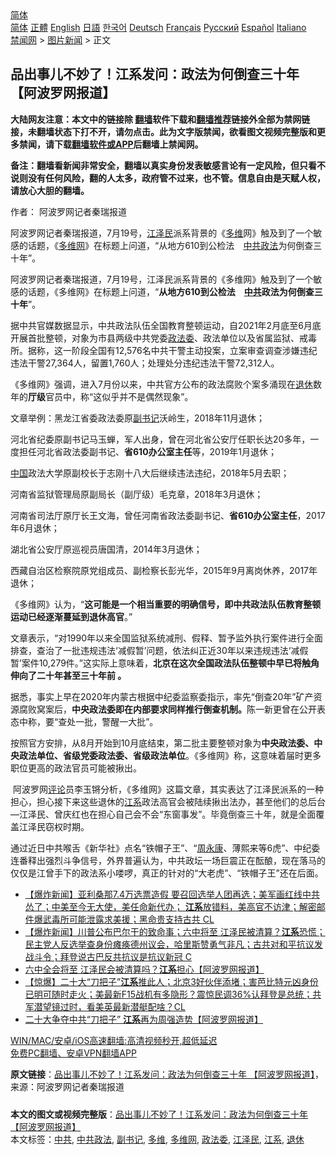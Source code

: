  <!-- 面包屑导航 --> <div class="breadcrumb"><!-- GTranslate: https://gtranslate.io/ -->  <div class="switcher notranslate">  <div class="selected">  <a href="#" onclick="return false;"> 简体</a>  </div>  <div class="option">  <a href="https://www.bannedbook.org" onclick="doGTranslate('zh-CN|zh-CN');jQuery('div.switcher div.selected a').html(jQuery(this).html());return false;" title="简体中文" class="nturl selected"> 简体</a>  <a href="https://www.bannedbook.org/zh-tw/" onclick="doGTranslate('zh-CN|zh-TW');jQuery('div.switcher div.selected a').html(jQuery(this).html());return false;" title="繁體中文" class="nturl"> 正體</a>  <a href="https://www.bannedbook.org/en/" onclick="doGTranslate('zh-CN|en');jQuery('div.switcher div.selected a').html(jQuery(this).html());return false;" title="English" class="nturl"> English</a>  <a href="https://www.bannedbook.org/ja/" onclick="doGTranslate('zh-CN|ja');jQuery('div.switcher div.selected a').html(jQuery(this).html());return false;" title="日本語" class="nturl"> 日語</a>  <a href="https://www.bannedbook.org/ko/" onclick="doGTranslate('zh-CN|ko');jQuery('div.switcher div.selected a').html(jQuery(this).html());return false;" title="한국어" class="nturl"> 한국어</a>  <a href="https://www.bannedbook.org/de/" onclick="doGTranslate('zh-CN|de');jQuery('div.switcher div.selected a').html(jQuery(this).html());return false;" title="Deutsch" class="nturl"> Deutsch</a>  <a href="https://www.bannedbook.org/fr/" onclick="doGTranslate('zh-CN|fr');jQuery('div.switcher div.selected a').html(jQuery(this).html());return false;" title="Français" class="nturl"> Français</a>  <a href="https://www.bannedbook.org/ru/" onclick="doGTranslate('zh-CN|ru');jQuery('div.switcher div.selected a').html(jQuery(this).html());return false;" title="Русский" class="nturl"> Русский</a>  <a href="https://www.bannedbook.org/es/" onclick="doGTranslate('zh-CN|es');jQuery('div.switcher div.selected a').html(jQuery(this).html());return false;" title="Español" class="nturl"> Español</a>  <a href="https://www.bannedbook.org/it/" onclick="doGTranslate('zh-CN|it');jQuery('div.switcher div.selected a').html(jQuery(this).html());return false;" title="Italiano" class="nturl"> Italiano</a>  </div>  </div>      <div class='breadcrumb-sub'><!-- Breadcrumb NavXT 6.3.0 --> <a href="https://www.bannedbook.org/" class="home">禁闻网</a> &gt; <a href="https://www.bannedbook.org/bnews/topimagenews/" class="category">图片新闻</a> &gt; 正文</div></div><h2>品出事儿不妙了！江系发问：政法为何倒查三十年 【阿波罗网报道】</h2> <p class="notice"><b>大陆网友注意：本文中的链接除 <a href="https://github.com/bannedbook/fanqiang" >翻墙</a>软件下载和<a href="https://github.com/killgcd/justmysocks/blob/master/README.md">翻墙推荐</a>链接外全部为禁网链接，未翻墙状态下打不开，请勿点击。此为文字版禁闻，欲看图文视频完整版和更多禁闻，请下载<a href="https://github.com/bannedbook/fanqiang">翻墙软件或APP</a>后翻墙上禁闻网。</p><p>备注：翻墙看新闻非常安全，翻墙以真实身份发表敏感言论有一定风险，但只看不说则没有任何风险，翻的人太多，政府管不过来，也不管。信息自由是天赋人权，请放心大胆的翻墙。</b></p>  <div class="entry"> <p>作者： 阿波罗网记者秦瑞报道</p> <p id="summary">阿波罗网记者秦瑞报道，7月19号，<a href="https://www.bannedbook.org/bnews/tag/%e6%b1%9f%e6%b3%bd%e6%b0%91/" class="st_tag internal_tag" rel="tag" title="标签 江泽民 下的日志">江泽民</a>派系背景的《<a href="https://www.bannedbook.org/bnews/tag/%e5%a4%9a%e7%bb%b4/" class="st_tag internal_tag" rel="tag" title="标签 多维 下的日志">多维</a>网》触及到了一个敏感的话题，《<a href="https://www.bannedbook.org/bnews/tag/%e5%a4%9a%e7%bb%b4%e7%bd%91/" class="st_tag internal_tag" rel="tag" title="标签 多维网 下的日志">多维网</a>》在标题上问道，“从地方610到公检法　<a href="https://www.bannedbook.org/bnews/tag/%E4%B8%AD%E5%85%B1%E6%94%BF%E6%B3%95/" class="st_tag internal_tag" rel="tag" title="标签 中共政法 下的日志">中共政法</a>为何倒查三十年”。</p> <p>阿波罗网记者秦瑞报道，7月19号，江泽民派系背景的《多维网》触及到了一个敏感的话题，《多维网》在标题上问道，“<strong>从地方610到公检法　<a href="https://www.bannedbook.org/bnews/tag/%e4%b8%ad%e5%85%b1/" class="st_tag internal_tag" rel="tag" title="标签 中共 下的日志">中共</a>政法为何倒查三十年</strong>”。</p> <p>据中共官媒数据显示，中共政法队伍全国教育整顿运动，自2021年2月底至6月底开展首批整顿，对象为市县两级中共党委<a href="https://www.bannedbook.org/bnews/tag/%e6%94%bf%e6%b3%95%e5%a7%94/" class="st_tag internal_tag" rel="tag" title="标签 政法委 下的日志">政法委</a>、政法单位以及省属监狱、戒毒所。据称，这一阶段全国有12,576名中共干警主动投案，立案审查调查涉嫌违纪违法干警27,364人，留置1,760人；处理处分违纪违法干警72,312人。</p> <p>《多维网》强调，进入7月份以来，中共官方公布的政法腐败个案多涌现在<a href="https://www.bannedbook.org/bnews/tag/%e9%80%80%e4%bc%91/" class="st_tag internal_tag" rel="tag" title="标签 退休 下的日志">退休</a>数年的<strong>厅级</strong>官员中，称“这似乎并不是偶然现象”。</p>  <p>文章举例：黑龙江省委政法委原<a href="https://www.bannedbook.org/bnews/tag/%E5%89%AF%E4%B9%A6%E8%AE%B0/" class="st_tag internal_tag" rel="tag" title="标签 副书记 下的日志">副书记</a>沃岭生，2018年11月退休；</p> <p>河北省纪委原副书记马玉蝉，军人出身，曾在河北省公安厅任职长达20多年，一度担任河北省政法委副书记、<strong>省610办公室主任</strong>等，2019年1月退休；</p> <p><span class='wp_keywordlink_affiliate'><a href="https://www.bannedbook.org/" title="中国" target="_blank">中国</a></span>政法大学原副校长于志刚十八大后继续违法违纪，2018年5月去职；</p> <p>河南省监狱管理局原副局长（副厅级）毛克章，2018年3月退休；</p> <p>河南省司法厅原厅长王文海，曾任河南省政法委副书记、<strong>省610办公室主任</strong>，2017年6月退休；</p>  <p>湖北省公安厅原巡视员唐国清，2014年3月退休；</p> <p>西藏自治区检察院原党组成员、副检察长彭光华，2015年9月离岗休养，2017年退休；</p> <p>《多维网》认为，“<strong>这可能是一个相当重要的明确信号，即中共政法队伍教育整顿运动已经逐渐蔓延到退休高官</strong>。”</p> <p>文章表示，“对1990年以来全国监狱系统减刑、假释、暂予监外执行案件进行全面排查，查治了一批违规违法‘减假暂’问题，依法纠正近30年以来违规违法‘减假暂’案件10,279件。”这实际上意味着，<strong>北京在这次全国政法队伍整顿中早已将触角伸向了二十年甚至三十年前 。</strong></p> <p>据悉，事实上早在2020年内蒙古根据中纪委监察委指示，率先“倒查20年”矿产资源腐败窝案后，<strong>中央政法委即在内部要求同样推行倒查机制。</strong>陈一新更曾在公开表态中称，要“查处一批，警醒一大批”。</p>  <p>按照官方安排，从8月开始到10月底结束，第二批主要整顿对象为<strong>中央政法委、中央政法单位、省级党委政法委、省级政法单位</strong>。《多维网》称，这意味着届时更多职位更高的政法官员可能被揪出。</p> <p>&nbsp;阿波罗网<span class='wp_keywordlink_affiliate'><a href="https://www.bannedbook.org/bnews/comments/" title="新闻评论" target="_blank">评论</a></span>员李玉锵分析，《多维网》这篇文章，其实表达了江泽民派系的一种担心，担心接下来这些退休的<a href="https://www.bannedbook.org/bnews/tag/%e6%b1%9f%e7%b3%bb/" class="st_tag internal_tag" rel="tag" title="标签 江系 下的日志">江系</a>政法高官会被陆续揪出法办，甚至他们的总后台&#8212;江泽民、曾庆红也在担心自己会不会“东窗事发”。毕竟倒查三十年，就是全面覆盖江泽民窃权时期。</p> <p>通过近日中共喉舌《新华社》点名“铁帽子王”、“<span class='wp_keywordlink'><a href="https://www.bannedbook.org/forum2/topic2891.html" title="《周永康其人》《周永康传》" target="_blank">周永康</a></span>、薄熙来等6虎”、中纪委连番释出强烈斗争信号，外界普遍认为，中共政坛一场巨震正在酝酿，现在落马的仅仅是江曾手下的政法系小喽啰，真正的针对的“大老虎”、“铁帽子王”还在后面。</p> <ul class='op-related-articles' title='相关阅读'> <li><a href='https://www.bannedbook.org/bnews/bannedvideo/20210717/1588645.html' target='_blank'>【爆炸新闻】亚利桑那7.4万选票造假 要召回选举人团再选；美军画红线中共怂了；中美至今无大使，美任命新代办； <b>江系</b>放错料，美高官不访津；解密邮件爆武毒所可能泄露求美援；黑命贵支持古共 CL</a></li> <li><a href='https://www.bannedbook.org/bnews/bannedvideo/20210714/1586543.html' target='_blank'>【爆炸新闻】川普公布巴尔干的致命事；六中将至 江泽民被清算？<b>江系</b>恐慌；民主党人反选举查身份瘫痪德州议会，哈里斯赞勇气非凡；古共对和平抗议发战斗令；拜登说古巴反共抗议是抗议新冠 C</a></li> <li><a href='https://www.bannedbook.org/bnews/topimagenews/20210713/1586149.html' target='_blank'>六中全会将至 江泽民会被清算吗？<b>江系</b>担心【阿波罗网报道】</a></li> <li><a href='https://www.bannedbook.org/bnews/bannedvideo/20210708/1582529.html' target='_blank'>【惊爆】二十大“刀把子”<b>江系</b>推此人；北京3好伙伴添堵；害芭比特元凶身份已明可随时走火；美最新F15战机有多隐形？震惊民调36%认拜登是总统；共军潜望镜过时，看美英最新潜艇配啥？CL</a></li> <li><a href='https://www.bannedbook.org/bnews/topimagenews/20210707/1582216.html' target='_blank'>二十大争夺中共“刀把子” <b>江系</b>再为周强造势【阿波罗网报道】</a></li> </ul> <p class="texttj"> <a href="https://github.com/bannedbook/fanqiang/wiki/V2ray%E6%9C%BA%E5%9C%BA" target="_blank">WIN/MAC/安卓/iOS高速翻墙:高清视频秒开,超低延迟</a><br/> <a href="https://github.com/bannedbook/fanqiang/wiki/%E7%A6%81%E9%97%BB%E7%BD%91%E5%AE%89%E5%8D%93%E7%BF%BB%E5%A2%99%E6%96%B0%E9%97%BBAPP" target="_blank">免费PC翻墙、安卓VPN翻墙APP</a></p><p> <b>原文链接</b>：<a class="src_link" href="https://www.aboluowang.com/2021/0719/1621186.html" target="_blank">品出事儿不妙了！江系发问：政法为何倒查三十年 【阿波罗网报道】</a>，来源：阿波罗网记者秦瑞报道 </p> <a name='sharetosocial'></a>  <div style="margin-bottom:5px;padding-bottom:5px;clear:both"> <div id="archive-pix-1" class="banner-ads"> <!-- AuctionX Display platform tag START --> <div id="26318x728x90x621x_ADSLOT2" clicktrack="%%CLICK_URL_ESC%%"></div> <!-- AuctionX Display platform tag END --> </div> <div id="archive-pix-2" class="banner-ads"> <!-- AuctionX Display platform tag START --> <div id="26315x300x250x621x_ADSLOT2" clicktrack="%%CLICK_URL_ESC%%"></div> <!-- AuctionX Display platform tag END --> </div> </div>    <div id="archive-pix-1" class="banner-ads"> <!-- AuctionX Display platform tag START --> <div id="26318x728x90x621x_ADSLOT3" clicktrack="%%CLICK_URL_ESC%%"></div> <!-- AuctionX Display platform tag END --> </div> <div><b>本文的图文或视频完整版</b>：<a href='https://www.bannedbook.org/bnews/topimagenews/20210719/1589964.html'>品出事儿不妙了！江系发问：政法为何倒查三十年 【阿波罗网报道】</a></div>  </div><!--END ENTRY--> <div class="postfooter"> <div>本文标签：<a href="https://www.bannedbook.org/bnews/tag/%e4%b8%ad%e5%85%b1/" rel="tag">中共</a>, <a href="https://www.bannedbook.org/bnews/tag/%E4%B8%AD%E5%85%B1%E6%94%BF%E6%B3%95/" rel="tag">中共政法</a>, <a href="https://www.bannedbook.org/bnews/tag/%E5%89%AF%E4%B9%A6%E8%AE%B0/" rel="tag">副书记</a>, <a href="https://www.bannedbook.org/bnews/tag/%e5%a4%9a%e7%bb%b4/" rel="tag">多维</a>, <a href="https://www.bannedbook.org/bnews/tag/%e5%a4%9a%e7%bb%b4%e7%bd%91/" rel="tag">多维网</a>, <a href="https://www.bannedbook.org/bnews/tag/%e6%94%bf%e6%b3%95%e5%a7%94/" rel="tag">政法委</a>, <a href="https://www.bannedbook.org/bnews/tag/%e6%b1%9f%e6%b3%bd%e6%b0%91/" rel="tag">江泽民</a>, <a href="https://www.bannedbook.org/bnews/tag/%e6%b1%9f%e7%b3%bb/" rel="tag">江系</a>, <a href="https://www.bannedbook.org/bnews/tag/%e9%80%80%e4%bc%91/" rel="tag">退休</a></div>  </div><!--END POSTFOOTER--> 